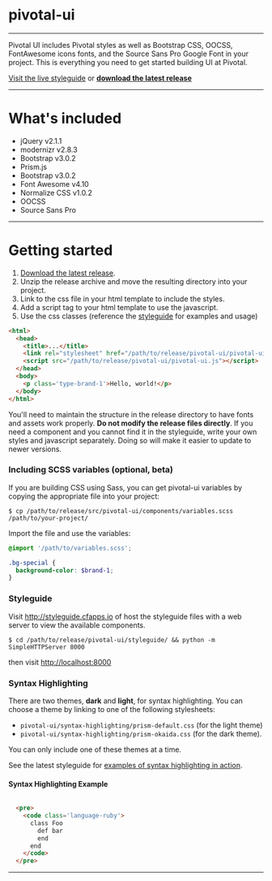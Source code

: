 # pivotal-ui

***

Pivotal UI includes Pivotal styles as well as Bootstrap CSS, OOCSS, FontAwesome icons fonts, and the Source Sans Pro Google Font in your project. This is everything you need to get started building UI at Pivotal.

[Visit the live styleguide](http://styleguide.cfapps.io) or **[download the latest release](https://github.com/pivotal-cf/pivotal-ui/releases)**

***

# What's included

- jQuery v2.1.1
- modernizr v2.8.3
- Bootstrap v3.0.2
- Prism.js
- Bootstrap v3.0.2
- Font Awesome v4.10
- Normalize CSS v1.0.2
- OOCSS
- Source Sans Pro

***

# Getting started

1. [Download the latest release](https://github.com/pivotal-cf/pivotal-ui/releases).
1. Unzip the release archive and move the resulting directory into your project.
1. Link to the css file in your html template to include the styles.
1. Add a script tag to your html template to use the javascript.
1. Use the css classes (reference the [styleguide](https://github.com/pivotal-cf/pivotal-ui#styleguide) for examples and usage)

```html
<html>
  <head>
    <title>...</title>
    <link rel="stylesheet" href="/path/to/release/pivotal-ui/pivotal-ui.css">
    <script src="/path/to/release/pivotal-ui/pivotal-ui.js"></script>
  </head>
  <body>
    <p class='type-brand-1'>Hello, world!</p>
  </body>
</html>
```

You'll need to maintain the structure in the release directory to have fonts and assets work properly. **Do not modify the release files directly**. If you need a component and you cannot find it in the styleguide, write your own styles and javascript separately. Doing so will make it easier to update to newer versions.

### Including SCSS variables (optional, beta)

If you are building CSS using Sass, you can get pivotal-ui variables by copying the appropriate file into your project: 

    $ cp /path/to/release/src/pivotal-ui/components/variables.scss /path/to/your-project/

Import the file and use the variables:

```scss
@import '/path/to/variables.scss';

.bg-special {
  background-color: $brand-1;
}
```

### Styleguide

Visit <http://styleguide.cfapps.io> of host the styleguide files with a web server to view the available components.

    $ cd /path/to/release/pivotal-ui/styleguide/ && python -m SimpleHTTPServer 8000
    
then visit <http://localhost:8000>

### Syntax Highlighting

There are two themes, **dark** and **light**, for syntax highlighting. You can choose a theme by linking to one of the following stylesheets:

* `pivotal-ui/syntax-highlighting/prism-default.css` (for the light theme)
* `pivotal-ui/syntax-highlighting/prism-okaida.css` (for the dark theme). 

You can only include one of these themes at a time.

See the latest styleguide for [examples of syntax highlighting in action](http://styleguide.cfapps.io/all.html#code).

#### Syntax Highlighting Example

```html

  <pre>
	<code class='language-ruby'>
	  class Foo
	    def bar
	    end
	  end
	</code>
  </pre>

```

***


